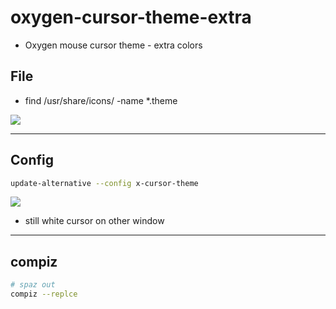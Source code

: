 # oxygen-cursor-theme-extra
   * Oxygen mouse cursor theme - extra colors

## File
* find /usr/share/icons/ -name *.theme

[<img src="https://i.imgur.com/efUiyI7.png">](https://i.imgur.com/efUiyI7.png)

---

## Config
````bash
update-alternative --config x-cursor-theme
````
[<img src="https://i.imgur.com/A7a3K87.png">](https://i.imgur.com/A7a3K87.png)

* still white cursor on other window 
---

## compiz
````bash
# spaz out
compiz --replce
````
